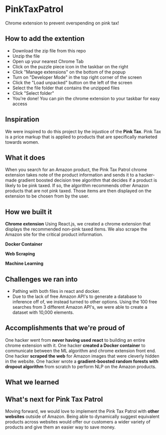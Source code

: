 # PinkTaxPatrol
Chrome extension to prevent overspending on pink tax!

## How to add the extention
* Download the zip file from this repo
* Unzip the file
* Open up your nearest Chrome Tab
* Click on the puzzle piece icon in the taskbar on the right
* Click "Manage extensions" on the bottom of the popup
* Turn on "Developer Mode" in the top right corner of the screen
* Click the "Load unpacked" button on the left of the screen
* Select the file folder that contains the unzipped files
* Click "Select folder" 
* You're done! You can pin the chrome extension to your taskbar for easy access

## Inspiration
We were inspired to do this project by the injustice of the **Pink Tax**. Pink Tax is a price markup that is applied to products that are specifically marketed towards women. 

## What it does
When you search for an Amazon product, the Pink Tax Patrol chrome extension takes note of the product information and sends it to a hacker-made gradient boosted decision tree algorithm that decides if a product is likely to be pink taxed. If so, the algorithm recommends other Amazon products that are not pink taxed. Those items are then displayed on the extension to be chosen from by the user.

## How we built it
**Chrome extension**
Using React.js, we created a chrome extension that displays the recommended non-pink taxed items.
We also scrape the Amazon site for the critical product information.

**Docker Container**

**Web Scraping**

**Machine Learning**

## Challenges we ran into
* Pathing with both files in react and docker.
* Due to the lack of free Amazon API's to generate a database to inference off of, we instead turned to other options. Using the 100 free searches from 3 different Amazon API's, we were able to create a dataset with 10,000 elements.

## Accomplishments that we're proud of
One hacker went from **never having used react** to building an entire chrome extension with it. 
One hacker **created a Docker container** to communicate between the ML algorithm and chrome extension front end.
One hacker **scraped the web** for Amazon images that were cleverly hidden in the website.
One hacker wrote a **gradient-boosted random forests with dropout algorithm** from scratch to perform NLP on the Amazon products.

## What we learned


## What's next for Pink Tax Patrol
Moving forward, we would love to implement the Pink Tax Patrol with **other websites** outside of Amazon. Being able to dynamically suggest equivalent products across websites would offer our customers a wider variety of products and give them an easier way to save money.

